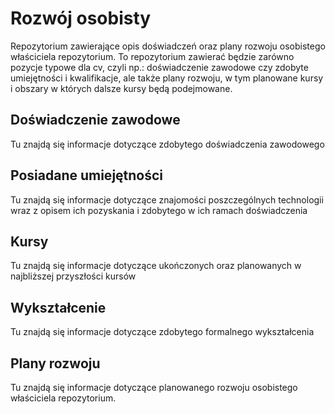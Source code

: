 # Rozwój osobisty
Repozytorium zawierające opis doświadczeń oraz plany rozwoju osobistego właściciela repozytorium. To repozytorium zawierać będzie zarówno pozycje typowe dla cv, czyli np.: doświadczenie zawodowe czy zdobyte umiejętności i kwalifikacje, ale także plany rozwoju, w tym planowane kursy i obszary w których dalsze kursy będą podejmowane.

## Doświadczenie zawodowe
Tu znajdą się informacje dotyczące zdobytego doświadczenia zawodowego

## Posiadane umiejętności
Tu znajdą się informacje dotyczące znajomości poszczególnych technologii wraz z opisem ich pozyskania i zdobytego w ich ramach doświadczenia

## Kursy
Tu znajdą się informacje dotyczące ukończonych oraz planowanych w najbliższej przyszłości kursów

## Wykształcenie
Tu znajdą się informacje dotyczące zdobytego formalnego wykształcenia

## Plany rozwoju
Tu znajdą się informacje dotyczące planowanego rozwoju osobistego właściciela repozytorium.

